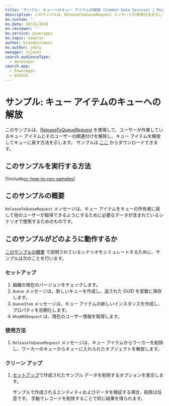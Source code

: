 ```yaml
---
title: 'サンプル: キューへのキュー アイテムの解放 (Common Data Service) | Microsoft Docs'
description: このサンプルは、ReleaseToQueueRequest メッセージの使用方法を示しています
ms.custom: ''
ms.date: 10/31/2018
ms.reviewer: ''
ms.service: powerapps
ms.topic: samples
author: brandonsimons
ms.author: jdaly
manager: ryjones
search.audienceType:
  - developer
search.app:
  - PowerApps
  - D365CE
---
```

# <a name="sample-release-a-queue-item-to-the-queue"></a>サンプル: キュー アイテムのキューへの解放

<!-- https://docs.microsoft.com/dynamics365/customer-engagement/developer/sample-release-queue-item-queue-early-bound
Couldn't each of the operations in this series of samples be added to just one sample?
 -->
 このサンプルは、[ReleaseToQueueRequest](https://docs.microsoft.com/dotnet/api/microsoft.crm.sdk.messages.releasetoqueuerequest?view=dynamics-general-ce-9) を使用して、ユーザーが作業しているキュー アイテムとそのユーザーの関連付けを解除し、キュー アイテムを解放してキューに戻す方法を示します。 サンプルは [ここ](https://github.com/Microsoft/PowerApps-Samples/tree/master/cds/orgsvc/C%23/ReleaseQueueItems) からダウンロードできます。

## <a name="how-to-run-this-sample"></a>このサンプルを実行する方法

[!include[cc-how-to-run-samples](../../includes/cc-how-to-run-samples.md)]

## <a name="what-this-sample-does"></a>このサンプルの概要

`ReleaseToQueueRequest` メッセージは、キュー アイテムをキューの所有者に戻して他のユーザーが取得できるようにするために必要なデータが含まれているシナリオで使用するためのものです。

## <a name="how-this-sample-works"></a>このサンプルがどのように動作するか

[このサンプルの概要](#what-this-sample-does) で説明されているシナリオをシミュレートするために、サンプルは次のことを行います。

### <a name="setup"></a>セットアップ

1. 組織の現在のバージョンをチェックします。
2. `Queue` メッセージは、新しいキューを作成し、返された GUID を変数に保存します。
3. `QueueItem` メッセージは、キュー アイテムの新しいインスタンスを作成し、プロパティを初期化します。
4. `WhoAMIRequest` は、現在のユーザー情報を取得します。

### <a name="demonstrate"></a>使用方法

1. `ReleaseToQueueRequest` メッセージは、キュー アイテムからワーカーを削除し、ワーカーのキューからキューに入れられたオブジェクトを解放します。

### <a name="clean-up"></a>クリーン アップ

1. [セットアップ](#setup)で作成されたサンプル データを削除するオプションを表示します。

    サンプルで作成されるエンティティおよびデータを検証する場合、削除は任意です。 手動でレコードを削除することで同じ結果を得られます。
